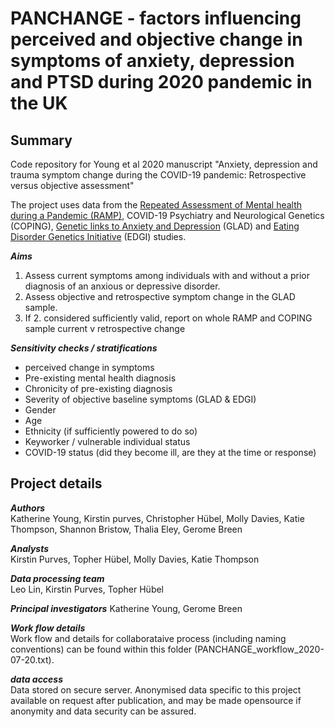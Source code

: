 # PANCHANGE - factors influencing perceived and objective change in symptoms of anxiety, depression and PTSD during 2020 pandemic in the UK

## Summary

Code repository for Young et al 2020 manuscript "Anxiety, depression and trauma symptom change during the COVID-19 pandemic: Retrospective versus objective assessment"

The project uses data from the [Repeated Assessment of Mental health during a Pandemic (RAMP)](https://rampstudy.co.uk/), COVID-19 Psychiatry and Neurological Genetics (COPING), [Genetic links to Anxiety and Depression](https://gladstudy.org.uk/) (GLAD) and [Eating Disorder Genetics Initiative](https://edgiuk.org/) (EDGI) studies.

***Aims***
1) Assess current symptoms among individuals with and without a prior diagnosis of an anxious or depressive disorder.  
2) Assess objective and retrospective symptom change in the GLAD sample.   
3) If 2. considered sufficiently valid, report on whole RAMP and COPING sample current v retrospective change

***Sensitivity checks / stratifications***
* perceived change in symptoms
* Pre-existing mental health diagnosis
* Chronicity of pre-existing diagnosis 
* Severity of objective baseline symptoms (GLAD & EDGI)
* Gender
* Age
* Ethnicity (if sufficiently powered to do so)
* Keyworker / vulnerable individual status
* COVID-19 status (did they become ill, are they at the time or response)

## Project details

***Authors***   
Katherine Young, Kirstin purves, Christopher Hübel, Molly Davies, Katie Thompson, Shannon Bristow, Thalia Eley, Gerome Breen

***Analysts***     
Kirstin Purves, Topher Hübel, Molly Davies, Katie Thompson

***Data processing team***     
Leo Lin, Kirstin Purves, Topher Hübel

***Principal investigators*** 
Katherine Young, Gerome Breen

***Work flow details***  
Work flow and details for collaborataive process (including naming conventions) can be found within this folder (PANCHANGE_workflow_2020-07-20.txt).

***data access***   
Data stored on secure server. Anonymised data specific to this project available on request after publication, and may be made opensource if anonymity and data security can be assured.
